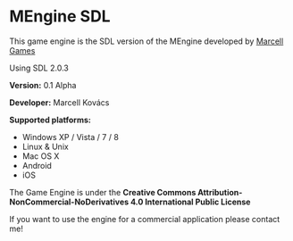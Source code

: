 # MEngine SDL #

This game engine is the SDL version of the MEngine developed by [Marcell Games](http://marcellgames.comli.com/)

Using SDL 2.0.3

**Version:** 0.1 Alpha

**Developer:** Marcell Kovács

**Supported platforms:**

* Windows XP / Vista / 7 / 8
* Linux & Unix
* Mac OS X
* Android
* iOS

The Game Engine is under the **Creative Commons Attribution-NonCommercial-NoDerivatives 4.0 International Public License**

If you want to use the engine for a commercial application please contact me!